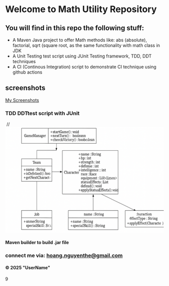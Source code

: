 # Welcome to Math Utility Repository

## You will find in this repo the following stuff:
 
* A Maven Java project to offer Math methods like: abs (absolute), factorial, sqrt (square root, as the same functionality with math class in JDK
* A Unit Testing test script using JUnit Testing framework, TDD, DDT techniques
* A CI (Continous Integration) script to demonstrate CI technique using github actions

## screenshots
[My Screenshots](https://github.com/lastdaun/MathUtility/blob/main/giaolang/screenshots/Maven%20builder.png)
### TDD DDTtest script with JUnit
<img alt="">  		//![TDD, DDT with JUnit](https://github.com/lastdaun/MathUtility/blob/main/giaolang/screenshots/JUnit%20with%20TDD%20DDT.png)
#### Maven builder to build .jar file

### connect me via: hoang.nguyenthe@gmail.com
#### &#169; 2025 "UserName"
  































9
